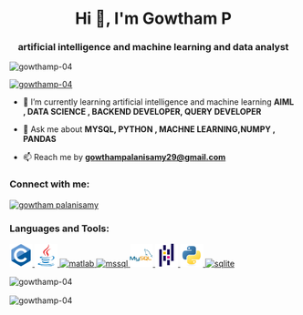 <h1 align="center">Hi 👋, I'm Gowtham P</h1>
<h3 align="center">artificial intelligence and machine learning and data analyst</h3>

<p align="left"> <img src="https://komarev.com/ghpvc/?username=gowthamp-04&label=Profile%20views&color=0e75b6&style=flat" alt="gowthamp-04" /> </p>

<p align="left"> <a href="https://github.com/ryo-ma/github-profile-trophy"><img src="https://github-profile-trophy.vercel.app/?username=gowthamp-04" alt="gowthamp-04" /></a> </p>

- 🌱 I’m currently learning artificial intelligence and machine learning **AIML , DATA SCIENCE , BACKEND DEVELOPER, QUERY DEVELOPER**

- 💬 Ask me about **MYSQL, PYTHON , MACHNE LEARNING,NUMPY , PANDAS**

- 📫 Reach me by **gowthampalanisamy29@gmail.com**

<h3 align="left">Connect with me:</h3>
<p align="left">
<a href="https://linkedin.com/in/gowtham palanisamy" target="blank"><img align="center" src="https://raw.githubusercontent.com/rahuldkjain/github-profile-readme-generator/master/src/images/icons/Social/linked-in-alt.svg" alt="gowtham palanisamy" height="30" width="40" /></a>
</p>

<h3 align="left">Languages and Tools:</h3>
<p align="left"> <a href="https://www.cprogramming.com/" target="_blank" rel="noreferrer"> <img src="https://raw.githubusercontent.com/devicons/devicon/master/icons/c/c-original.svg" alt="c" width="40" height="40"/> </a> <a href="https://www.java.com" target="_blank" rel="noreferrer"> <img src="https://raw.githubusercontent.com/devicons/devicon/master/icons/java/java-original.svg" alt="java" width="40" height="40"/> </a> <a href="https://www.mathworks.com/" target="_blank" rel="noreferrer"> <img src="https://upload.wikimedia.org/wikipedia/commons/2/21/Matlab_Logo.png" alt="matlab" width="40" height="40"/> </a> <a href="https://www.microsoft.com/en-us/sql-server" target="_blank" rel="noreferrer"> <img src="https://www.svgrepo.com/show/303229/microsoft-sql-server-logo.svg" alt="mssql" width="40" height="40"/> </a> <a href="https://www.mysql.com/" target="_blank" rel="noreferrer"> <img src="https://raw.githubusercontent.com/devicons/devicon/master/icons/mysql/mysql-original-wordmark.svg" alt="mysql" width="40" height="40"/> </a> <a href="https://pandas.pydata.org/" target="_blank" rel="noreferrer"> <img src="https://raw.githubusercontent.com/devicons/devicon/2ae2a900d2f041da66e950e4d48052658d850630/icons/pandas/pandas-original.svg" alt="pandas" width="40" height="40"/> </a> <a href="https://www.python.org" target="_blank" rel="noreferrer"> <img src="https://raw.githubusercontent.com/devicons/devicon/master/icons/python/python-original.svg" alt="python" width="40" height="40"/> </a> <a href="https://www.sqlite.org/" target="_blank" rel="noreferrer"> <img src="https://www.vectorlogo.zone/logos/sqlite/sqlite-icon.svg" alt="sqlite" width="40" height="40"/> </a> </p>

<p><img align="center" src="https://github-readme-stats.vercel.app/api/top-langs?username=gowthamp-04&show_icons=true&locale=en&layout=compact" alt="gowthamp-04" /></p>

<p><img align="center" src="https://github-readme-streak-stats.herokuapp.com/?user=gowthamp-04&" alt="gowthamp-04" /></p>
